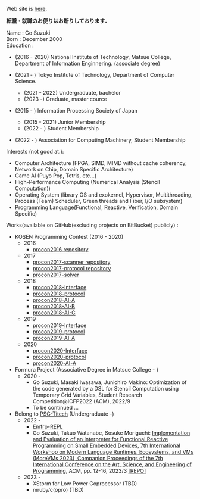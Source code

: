 Web site is [here](https://puyogo-suzuki.github.io).

**転職・就職のお便りはお断りしております．**

Name : Go Suzuki  
Born : December 2000  
Education :  
 - (2016 - 2020) National Institute of Technology, Matsue College, Department of Information Enginnering.  (associate degree)
 - (2021 - ) Tokyo Institute of Technology, Department of Computer Science.   
    - (2021 - 2022) Undergraduate, bachelor
    - (2023 -) Graduate, master cource


 - (2015 - ) Information Processing Society of Japan
    - (2015 - 2021) Junior Membership
    - (2022 - ) Student Membership
 - (2022 - ) Association for Computing Machinery, Student Membership

Interests (not good at.): 
  - Computer Architecture (FPGA, SIMD, MIMD without cache coherency, Network on Chip, Domain Specific Architecture)
  - Game AI (Puyo Pop, Tetris, etc...)
  - High-Performance Computing (Numerical Analysis (Stencil Computation))
  - Operating System (library OS and exokernel, Hypervisor, Multithreading, Process (Team) Scheduler, Green threads and Fiber, I/O subsystem)
  - Programming Language(Functional, Reactive, Verification, Domain Specific)

Works(available on GitHub(excluding projects on BitBucket) publicly) :  
 - KOSEN Programming Contest (2016 - 2020)
   - 2016
     - [procon2016 repository](https://github.com/mct-procon/procon2016)
   - 2017
     - [procon2017-scanner repository](https://github.com/mct-procon/procon2017-scanner)
     - [procon2017-protocol repository](https://github.com/mct-procon/procon2017-protocol)
     - [procon2017-solver](https://github.com/mct-procon/procon2017-solver)
   - 2018
     - [procon2018-Interface](https://github.com/mct-procon/procon2018-Interface)
     - [procon2018-protocol](https://github.com/mct-procon/procon2018-protocol)
     - [procon2018-AI-A](https://github.com/mct-procon/procon2018-AI-A)
     - [procon2018-AI-B](https://github.com/mct-procon/procon2018-AI-B)
     - [procon2018-AI-C](https://github.com/mct-procon/procon2018-AI-C)
   - 2019
     - [procon2019-Interface](https://github.com/mct-procon/procon2019-Interface)
     - [procon2019-protocol](https://github.com/mct-procon/procon2019-protocol)
     - [procon2019-AI-A](https://github.com/mct-procon/procon2019-AI-A)
   - 2020
     - [procon2020-Interface](https://github.com/mct-procon/procon2020-Interface)
     - [procon2020-protocol](https://github.com/mct-procon/procon2020-protocol)
     - [procon2020-AI-A](https://github.com/mct-procon/procon2020-AI-A)
 - Formura Project (Associative Degree in Matsue College - )
   - 2020 -
     - Go Suzuki, Masaki Iwasawa, Junichiro Makino: Optimization of the code generated by a DSL for Stencil Computation using Temporary Grid Variables, Student Research Competition@ICFP2022 (ACM), 2022/9
     - To be continued ...
 - Belong to [PSG-Titech](https://github.com/psg-titech) (Undergraduate -)
   - 2022 -
     - [Emfrp-REPL](https://github.com/psg-titech/emfrp-repl)
     - Go Suzuki, Takuo Watanabe, Sosuke Moriguchi: [Implementation and Evaluation of an Interpreter for Functional Reactive Programming on Small Embedded Devices](https://doi.org/10.1145/3594671.3594674), [7th International Workshop on Modern Language Runtimes, Ecosystems, and VMs (MoreVMs 2023), Companion Proceedings of the 7th International Conference on the Art, Science, and Engineering of Programming](https://2023.programming-conference.org/home/MoreVMs-2023), ACM, pp. 12-16, 2023/3 [\[REPO\]](https://github.com/psg-titech/morevms-2023-experiments)
   - 2023 -
     - XStorm for Low Power Coprocessor (TBD)
     - mruby/c(opro) (TBD)
